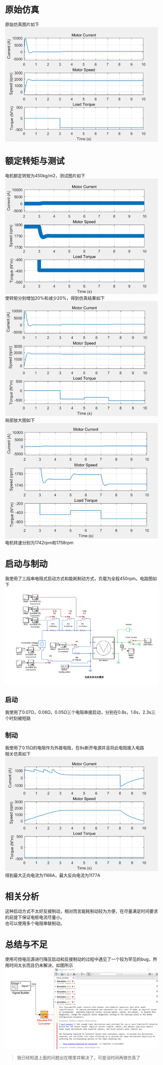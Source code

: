 # 原始仿真
原始仿真图片如下  
![](./image/1.png)  
# 额定转矩与测试
电机额定转矩为450kg/m2，测试图片如下 
![](./image/2.png)  
使转矩分别增加20%和减少20%，得到仿真结果如下 
![](./image/3.png)  
局部放大图如下  
![](./image/4.png)  
电机转速分别为1742rpm和1758rpm  
# 启动与制动
我使用了三段串电阻式启动方式和能耗制动方式，负载为全程450rpm。电路图如下  
![](./image/7.png)   
## 启动
我使用了0.07Ω，0.06Ω，0.05Ω三个电阻串接启动，分别在0.8s，1.6s，2.3s三个时刻被短路  
## 制动
我使用了0.15Ω的电阻作为外接电阻，在8s断开电源并且将此电阻接入电路  
相关仿真如下  
![](./image/6.png)   
得到最大正向电流为1166A，最大反向电流为1177A  
# 相关分析
这种启动方式不太好反接制动，相对而言能耗制动较为方便，在尽量满足时间要求的前提下保证电枢电流尽量小。  
也可以使用多个电阻串联制动。  
# 总结与不足
使用可控电压源进行降压启动和反接制动的过程中遇见了一个较为罕见的bug，所用时间太长而且仍未解决，如图所示  
![](./image/5.png)  
>我已经知道上面的问题出在哪里并解决了，可是没时间再做仿真了  
